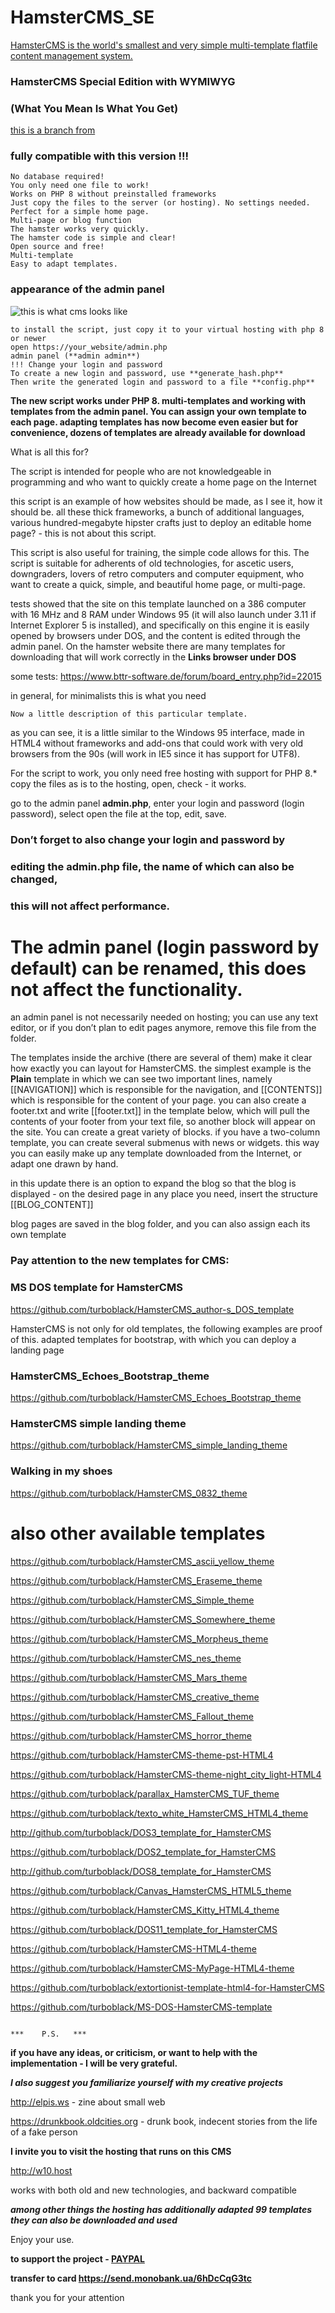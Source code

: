 # HamsterCMS_SE
[HamsterCMS is the world's smallest and very simple multi-template flatfile content management system.](http://old.net.eu.org/)

### HamsterCMS Special Edition with WYMIWYG
### (What You Mean Is What You Get)
[this is a branch from](https://github.com/turboblack/HamsterCMS)
### fully compatible with this version !!!


    No database required!
    You only need one file to work!
    Works on PHP 8 without preinstalled frameworks
    Just copy the files to the server (or hosting). No settings needed.
    Perfect for a simple home page.
    Multi-page or blog function
    The hamster works very quickly.
    The hamster code is simple and clear!
    Open source and free!
    Multi-template
    Easy to adapt templates.


### appearance of the admin panel
![this is what cms looks like](http://elpis.ws/hamster_se.png)


    to install the script, just copy it to your virtual hosting with php 8 or newer
    open https://your_website/admin.php
    admin panel (**admin admin**)
    !!! Change your login and password
    To create a new login and password, use **generate_hash.php**
    Then write the generated login and password to a file **config.php**

**The new script works under PHP 8. 
multi-templates and working with templates from the admin panel.
You can assign your own template to each page. 
adapting templates has now become even easier
but for convenience, dozens of templates are already available for download**

What is all this for?

The script is intended for people who are not knowledgeable in programming 
and who want to quickly create a home page on the Internet

this script is an example of how websites should be made, as I see it, 
how it should be. all these thick frameworks, a bunch of 
additional languages, various hundred-megabyte hipster crafts 
just to deploy an editable home page? - this is not about this script.

This script is also useful for training, the simple code allows for this.
The script is suitable for adherents of old technologies, for ascetic users, 
downgraders, lovers of retro computers and computer equipment,
who want to create a quick, simple, and beautiful home page, or multi-page.

tests showed that the site on this template launched on a 386 computer 
with 16 MHz and 8 RAM under Windows 95 (it will also launch under 3.11 
if Internet Explorer 5 is installed), and specifically on this engine 
it is easily opened by browsers under DOS, and the content is edited 
through the admin panel. On the hamster website there are many templates 
for downloading that will work correctly in the **Links browser under DOS**

some tests: https://www.bttr-software.de/forum/board_entry.php?id=22015

in general, for minimalists this is what you need

    Now a little description of this particular template.
as you can see, it is a little similar to the Windows 95 interface, 
made in HTML4 without frameworks and add-ons that could work 
with very old browsers from the 90s 
(will work in IE5 since it has support for UTF8).

For the script to work, you only need free hosting with support for PHP 8.*
copy the files as is to the hosting, open, check - it works.

go to the admin panel **admin.php**, enter your 
login and password (login password), select open the file at the top, edit, save.
### Don’t forget to also change your login and password by 
### editing the admin.php file, the name of which can also be changed, 
### this will not affect performance.

# The admin panel (**login password** by default) can be renamed, this does not affect the functionality.
an admin panel is not necessarily needed on hosting; you can use any text editor, or if you don’t plan to edit pages anymore, remove this file from the folder.

The templates inside the archive (there are several of them) make it clear how exactly you can layout for HamsterCMS. the simplest example is the **Plain** template in which we can see two important lines, namely [[NAVIGATION]] which is responsible for the navigation, and [[CONTENTS]] which is responsible for the content of your page. you can also create a footer.txt and write [[footer.txt]] in the template below, which will pull the contents of your footer from your text file, so another block will appear on the site. You can create a great variety of blocks. if you have a two-column template, you can create several submenus with news or widgets. this way you can easily make up any template downloaded from the Internet, or adapt one drawn by hand.

in this update there is an option to expand the blog so that the blog is displayed - on the desired page in any place you need, 
insert the structure [[BLOG_CONTENT]]

blog pages are saved in the blog folder, and you can also assign each its own template

### Pay attention to the new templates for CMS:

### MS DOS template for HamsterCMS
https://github.com/turboblack/HamsterCMS_author-s_DOS_template

HamsterCMS is not only for old templates, the following examples are proof of this. 
adapted templates for bootstrap, with which you can deploy a landing page

### HamsterCMS_Echoes_Bootstrap_theme
https://github.com/turboblack/HamsterCMS_Echoes_Bootstrap_theme

### HamsterCMS simple landing theme
https://github.com/turboblack/HamsterCMS_simple_landing_theme

### Walking in my shoes
https://github.com/turboblack/HamsterCMS_0832_theme


# also other available templates
https://github.com/turboblack/HamsterCMS_ascii_yellow_theme

https://github.com/turboblack/HamsterCMS_Eraseme_theme

https://github.com/turboblack/HamsterCMS_Simple_theme

https://github.com/turboblack/HamsterCMS_Somewhere_theme

https://github.com/turboblack/HamsterCMS_Morpheus_theme

https://github.com/turboblack/HamsterCMS_nes_theme

https://github.com/turboblack/HamsterCMS_Mars_theme

https://github.com/turboblack/HamsterCMS_creative_theme

https://github.com/turboblack/HamsterCMS_Fallout_theme

https://github.com/turboblack/HamsterCMS_horror_theme

https://github.com/turboblack/HamsterCMS-theme-pst-HTML4

https://github.com/turboblack/HamsterCMS-theme-night_city_light-HTML4

https://github.com/turboblack/parallax_HamsterCMS_TUF_theme

https://github.com/turboblack/texto_white_HamsterCMS_HTML4_theme

http://github.com/turboblack/DOS3_template_for_HamsterCMS

https://github.com/turboblack/DOS2_template_for_HamsterCMS

http://github.com/turboblack/DOS8_template_for_HamsterCMS

https://github.com/turboblack/Canvas_HamsterCMS_HTML5_theme

https://github.com/turboblack/HamsterCMS_Kitty_HTML4_theme

https://github.com/turboblack/DOS11_template_for_HamsterCMS

https://github.com/turboblack/HamsterCMS-HTML4-theme

https://github.com/turboblack/HamsterCMS-MyPage-HTML4-theme

https://github.com/turboblack/extortionist-template-html4-for-HamsterCMS

https://github.com/turboblack/MS-DOS-HamsterCMS-template

                                                                         ***    P.S.   ***
                                                                
**if you have any ideas, or criticism, or want to help with the implementation - I will be very grateful.**

***I also suggest you familiarize yourself with my creative projects***

http://elpis.ws - zine about small web

https://drunkbook.oldcities.org - drunk book, indecent stories from the life of a fake person


**I invite you to visit the hosting that runs on this CMS**

http://w10.host

works with both old and new technologies, and backward compatible

***among other things
the hosting has additionally adapted 99 templates
they can also be downloaded and used***

Enjoy your use.

**to support the project - [PAYPAL](https://www.paypal.com/donate/?hosted_button_id=2PYBDTJ6EM54U)**

**transfer to card https://send.monobank.ua/6hDcCqG3tc**

thank you for your attention



